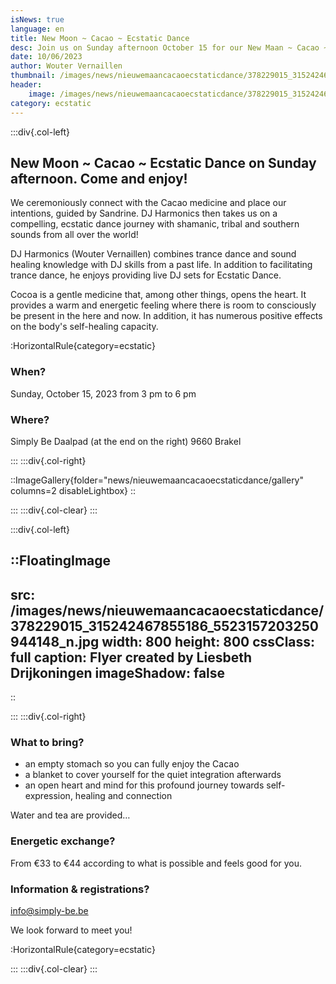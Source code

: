 ```yaml
---
isNews: true
language: en
title: New Moon ~ Cacao ~ Ecstatic Dance
desc: Join us on Sunday afternoon October 15 for our New Maan ~ Cacao ~ Ecstatic Dance!
date: 10/06/2023
author: Wouter Vernaillen
thumbnail: /images/news/nieuwemaancacaoecstaticdance/378229015_315242467855186_5523157203250944148_n.jpg
header:
    image: /images/news/nieuwemaancacaoecstaticdance/378229015_315242467855186_5523157203250944148_n.jpg
category: ecstatic
---
```


:::div{.col-left}

## New Moon ~ Cacao ~ Ecstatic Dance on Sunday afternoon. Come and enjoy!

We ceremoniously connect with the Cacao medicine and place our intentions, guided by Sandrine.
DJ Harmonics then takes us on a compelling, ecstatic dance journey with shamanic, tribal and southern sounds from all over the world!

DJ Harmonics (Wouter Vernaillen) combines trance dance and sound healing knowledge with DJ skills from a past life. In addition to facilitating trance dance, he enjoys providing live DJ sets for Ecstatic Dance.

Cocoa is a gentle medicine that, among other things, opens the heart. It provides a warm and energetic feeling where there is room to consciously be present in the here and now. In addition, it has numerous positive effects on the body's self-healing capacity.

:HorizontalRule{category=ecstatic}

### When?
Sunday, October 15, 2023
from 3 pm to 6 pm

### Where?
Simply Be
Daalpad (at the end on the right)
9660 Brakel

:::
:::div{.col-right}

::ImageGallery{folder="news/nieuwemaancacaoecstaticdance/gallery" columns=2 disableLightbox}
::

:::
:::div{.col-clear}
:::

:::div{.col-left}

::FloatingImage
---
src: /images/news/nieuwemaancacaoecstaticdance/378229015_315242467855186_5523157203250944148_n.jpg
width: 800
height: 800
cssClass: full
caption: Flyer created by Liesbeth Drijkoningen
imageShadow: false
---
::

:::
:::div{.col-right}

### What to bring?
- an empty stomach so you can fully enjoy the Cacao
- a blanket to cover yourself for the quiet integration afterwards
- an open heart and mind for this profound journey towards self-expression, healing and connection

Water and tea are provided…

### Energetic exchange?
From €33 to €44 according to what is possible and feels good for you.

### Information & registrations?
info@simply-be.be

We look forward to meet you!

:HorizontalRule{category=ecstatic}

:::
:::div{.col-clear}
:::
